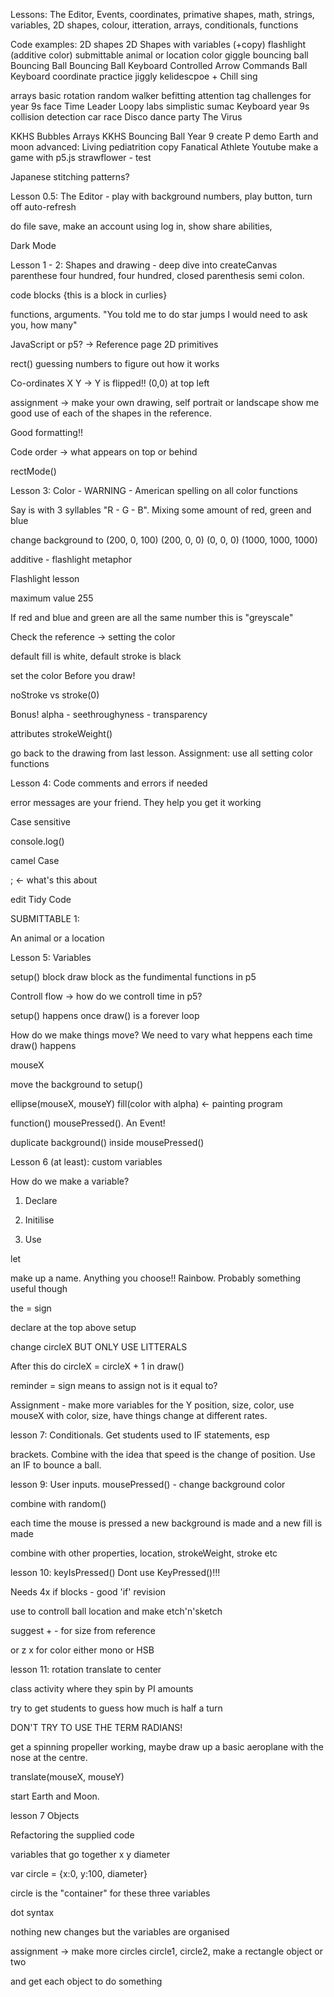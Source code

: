 Lessons: The Editor, Events, coordinates, primative shapes, math, strings, variables, 2D shapes, colour,  itteration, arrays, conditionals, functions 

Code examples:
2D shapes
2D Shapes with variables (+copy)
flashlight (additive color)
submittable animal or location
color giggle
bouncing ball
Bouncing Ball
Bouncing Ball Keyboard Controlled
Arrow Commands
Ball Keyboard
coordinate practice
jiggly kelidescpoe + Chill sing


arrays
basic rotation
random walker
befitting attention
tag
challenges for year 9s
face
Time Leader
Loopy labs
simplistic sumac
Keyboard year 9s
collision detection
car race
Disco dance party
The Virus




KKHS Bubbles Arrays
KKHS Bouncing Ball Year 9
create P demo
Earth and moon
advanced: Living pediatrition copy
Fanatical Athlete
Youtube make a game with p5.js
strawflower - test

Japanese stitching patterns?

Lesson 0.5: The Editor - play with background numbers, play button, turn off auto-refresh 

do file save, make an account using log in, show share abilities,  

Dark Mode 

  

Lesson 1 - 2: Shapes and drawing - deep dive into createCanvas parenthese four hundred, four hundred, closed parenthesis semi colon. 

code blocks {this is a block in curlies} 

functions, arguments. "You told me to do star jumps I would need to ask you, how many" 

JavaScript or p5? -> Reference page 2D primitives 

rect() guessing numbers to figure out how it works 

Co-ordinates X Y -> Y is flipped!! (0,0) at top left 

assignment -> make your own drawing, self portrait or landscape show me good use of each of the shapes in the reference.  

Good formatting!!  

Code order -> what appears on top or behind 

rectMode() 

  

Lesson 3: Color - WARNING - American spelling on all color functions 

Say is with 3 syllables "R - G - B". Mixing some amount of red, green and blue 

change background to (200, 0, 100) (200, 0, 0) (0, 0, 0) (1000, 1000, 1000) 

additive - flashlight metaphor 

 

Flashlight lesson  

maximum value 255 

If red and blue and green are all the same number this is "greyscale"  

Check the reference -> setting the color 

default fill is white, default stroke is black 

set the color Before you draw! 

noStroke vs stroke(0) 

Bonus! alpha - seethroughyness - transparency 

attributes strokeWeight()  

go back to the drawing from last lesson. Assignment: use all setting color functions 

  

Lesson 4: Code comments and errors if needed 

error messages are your friend. They help you get it working 

Case sensitive 

console.log() 

camel Case 

; <- what's this about 

edit Tidy Code 

 

SUBMITTABLE 1: 

An animal or a location 

  

Lesson 5: Variables 

setup() block draw block as the fundimental functions in p5 

Controll flow -> how do we controll time in p5? 

setup() happens once draw() is a forever loop 

How do we make things move? We need to vary what heppens each time draw() happens 

mouseX 

move the background to setup() 

ellipse(mouseX, mouseY) fill(color with alpha) <- painting program 

function() mousePressed(). An Event! 

duplicate background() inside mousePressed() 

  

Lesson 6 (at least): custom variables 

How do we make a variable?  

1) Declare 

2) Initilise 

3) Use 

let  

make up a name. Anything you choose!! Rainbow. Probably something useful though 

the = sign 

declare at the top above setup 

change circleX BUT ONLY USE LITTERALS 

After this do circleX = circleX + 1 in draw() 

reminder = sign means to assign not is it equal to? 

Assignment - make more variables for the Y position, size, color, use mouseX with color, size, have things change at different rates.  

  

lesson 7: Conditionals. Get students used to IF statements, esp 

brackets. Combine with the idea that speed is the change of position. Use an IF to bounce a ball.  

  

lesson 9: User inputs. mousePressed() - change background color 

combine with random() 

each time the mouse is pressed a new background is made and a new fill is made 

combine with other properties, location, strokeWeight, stroke etc 

  

lesson 10: keyIsPressed() Dont use KeyPressed()!!! 

Needs 4x if blocks - good 'if' revision  

use to controll ball location and make etch'n'sketch 

suggest + - for size from reference  

or z x for color either mono or HSB 

  

lesson 11: rotation translate to center 

class activity where they spin by PI amounts  

try to get students to guess how much is half a turn  

DON'T TRY TO USE THE TERM RADIANS! 

get a spinning propeller working, maybe draw up a basic aeroplane with the nose at the centre. 

translate(mouseX, mouseY) 

start Earth and Moon.  

  

  

lesson 7 Objects 

Refactoring the supplied code 

variables that go together x y diameter 

var circle = {x:0, y:100, diameter} 

circle is the "container" for these three variables 

dot syntax  

nothing new changes but the variables are organised 

assignment -> make more circles circle1, circle2, make a rectangle object or two  

and get each object to do something 